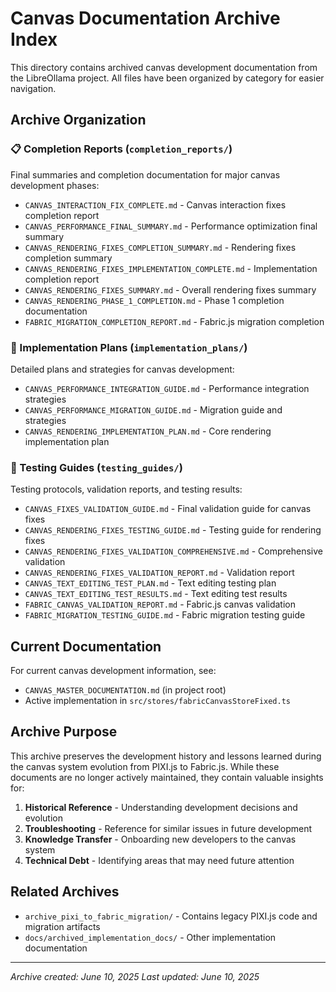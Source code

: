 # Canvas Documentation Archive Index

This directory contains archived canvas development documentation from the LibreOllama project. All files have been organized by category for easier navigation.

## Archive Organization

### 📋 Completion Reports (`completion_reports/`)
Final summaries and completion documentation for major canvas development phases:

- `CANVAS_INTERACTION_FIX_COMPLETE.md` - Canvas interaction fixes completion report
- `CANVAS_PERFORMANCE_FINAL_SUMMARY.md` - Performance optimization final summary
- `CANVAS_RENDERING_FIXES_COMPLETION_SUMMARY.md` - Rendering fixes completion summary
- `CANVAS_RENDERING_FIXES_IMPLEMENTATION_COMPLETE.md` - Implementation completion report
- `CANVAS_RENDERING_FIXES_SUMMARY.md` - Overall rendering fixes summary
- `CANVAS_RENDERING_PHASE_1_COMPLETION.md` - Phase 1 completion documentation
- `FABRIC_MIGRATION_COMPLETION_REPORT.md` - Fabric.js migration completion

### 📝 Implementation Plans (`implementation_plans/`)
Detailed plans and strategies for canvas development:

- `CANVAS_PERFORMANCE_INTEGRATION_GUIDE.md` - Performance integration strategies
- `CANVAS_PERFORMANCE_MIGRATION_GUIDE.md` - Migration guide and strategies
- `CANVAS_RENDERING_IMPLEMENTATION_PLAN.md` - Core rendering implementation plan

### 🧪 Testing Guides (`testing_guides/`)
Testing protocols, validation reports, and testing results:

- `CANVAS_FIXES_VALIDATION_GUIDE.md` - Final validation guide for canvas fixes
- `CANVAS_RENDERING_FIXES_TESTING_GUIDE.md` - Testing guide for rendering fixes
- `CANVAS_RENDERING_FIXES_VALIDATION_COMPREHENSIVE.md` - Comprehensive validation
- `CANVAS_RENDERING_FIXES_VALIDATION_REPORT.md` - Validation report
- `CANVAS_TEXT_EDITING_TEST_PLAN.md` - Text editing testing plan
- `CANVAS_TEXT_EDITING_TEST_RESULTS.md` - Text editing test results
- `FABRIC_CANVAS_VALIDATION_REPORT.md` - Fabric.js canvas validation
- `FABRIC_MIGRATION_TESTING_GUIDE.md` - Fabric migration testing guide

## Current Documentation

For current canvas development information, see:
- `CANVAS_MASTER_DOCUMENTATION.md` (in project root)
- Active implementation in `src/stores/fabricCanvasStoreFixed.ts`

## Archive Purpose

This archive preserves the development history and lessons learned during the canvas system evolution from PIXI.js to Fabric.js. While these documents are no longer actively maintained, they contain valuable insights for:

1. **Historical Reference** - Understanding development decisions and evolution
2. **Troubleshooting** - Reference for similar issues in future development
3. **Knowledge Transfer** - Onboarding new developers to the canvas system
4. **Technical Debt** - Identifying areas that may need future attention

## Related Archives

- `archive_pixi_to_fabric_migration/` - Contains legacy PIXI.js code and migration artifacts
- `docs/archived_implementation_docs/` - Other implementation documentation

---

*Archive created: June 10, 2025*
*Last updated: June 10, 2025*